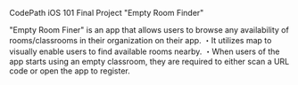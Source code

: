 CodePath iOS 101 Final Project "Empty Room Finder"

"Empty Room Finer" is an app that allows users to browse any availability of rooms/classrooms in their organization on their app. 
・It utilizes map to visually enable users to find available rooms nearby. 
・When users of the app starts using an empty classroom, they are required to either scan a URL code or open the app to register. 
